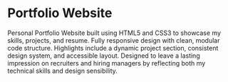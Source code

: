 # Portfolio Website
Personal Portfolio Website built using HTML5 and CSS3 to showcase my skills, projects, and resume. Fully responsive design with clean, modular code structure. Highlights include a dynamic project section, consistent design system, and accessible layout. Designed to leave a lasting impression on recruiters and hiring managers by reflecting both my technical skills and design sensibility.
